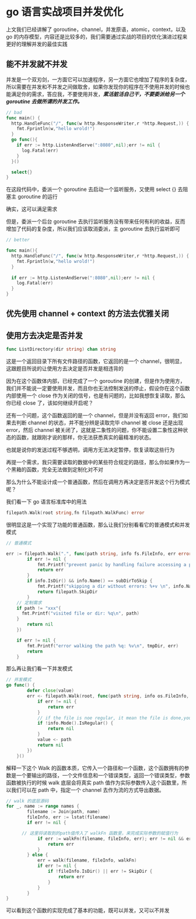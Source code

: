 <!--
 * @Author: shgopher shgopher@gmail.com
 * @Date: 2024-02-26 00:23:06
 * @LastEditors: shgopher shgopher@gmail.com
 * @LastEditTime: 2024-03-02 01:39:11
 * @FilePath: /GOFamily/并发/并发优化/README.md
 * @Description: 
 * 
 * Copyright (c) 2024 by shgopher, All Rights Reserved. 
-->
# go 语言实战项目并发优化
上文我们已经讲解了 goroutine，channel，并发原语，atomic，context，以及 go 的内存模型，内容还是比较多的，我们需要通过实战的项目的优化演进过程来更好的理解并发的最佳实践
## 能不并发就不并发
并发是一个双刃剑，一方面它可以加速程序，另一方面它也增加了程序的复杂度，所以需要在并发和不并发之间做取舍，如果你发现你的程序在不使用并发的时候也能满足你的需求，答应我，不要使用并发，***累活脏活自己干，不要委派给另一个 goroutine 去做所谓的并发工作。***


```go
// bad
func main() {
  http.HandleFunc("/", func(w http.ResponseWriter,r *http.Request,)) {
    fmt.Fprintln(w,"hello wrold!")
  }
  go func(){
    if err := http.ListenAndServe(":8080",nil);err != nil {
      log.Fatal(err)
    }
  }()

  select{}
}
```
在这段代码中，委派一个 goroutine 去启动一个监听服务，又使用 select {} 去阻塞主 goroutine 的运行

确实，这可以满足需求

但是，委派一个后台 goroutine 去执行监听服务没有带来任何有利的收益，反而增加了代码的复杂度，所以我们应该取消委派，主 goroutine 去执行监听即可

```go
// better

func main(){
  http.HandleFunc("/", func(w http.ResponseWriter,r *http.Request,)) {
    fmt.Fprintln(w,"hello wrold!")
  }
  
  if err := http.ListenAndServe(":8080",nil);err != nil {
    log.Fatal(err)
  }
}
```


## 优先使用 channel + context 的方法去优雅关闭

## 使用方去决定是否并发
```go
func ListDirectory(dir string) chan string
```
这是一个返回目录下所有文件路径的函数，它返回的是一个 channel，很明显，这跟题目所说的让使用方去决定是否并发是相违背的

因为在这个函数体内部，已经完成了一个 goroutine 的创建，但是作为使用方，我们并不能说一定要使用并发，而且你也无法控制发送的停止，假设你在这个函数内部使用一个 close 作为关闭的信号，也是有问题的，比如我想恢复读取，那么你已经 close 了，该如何继续开启呢？

还有一个问题，这个函数返回的是一个 channel，但是并没有返回 error，我们如果去判断 channel 的状态，并不能分辨是读取完毕 channel 被 close 还是出现 error，然后 channel 被关闭了，这就是二象性的问题，你不能设置二象性这种状态的函数，就跟刚才说的那样，你无法获悉真实的最精准的状态。

也就是说你的发送过程不够透明，调用方无法决定暂停，恢复读取这些行为

再提一个需求，我只需要读取的数据中的某些符合规定的路径，那么你如果作为一个黑箱的函数，完全无法做到定制化对不对

那么为什么不能设计成一个普通函数，然后在调用方再决定是否并发这个行为模式呢？

我们看一下 go 语言标准库中的用法
```go
filepath.Walk(root string,fn filepath.WalkFunc) error
```
很明显这是一个实现了功能的普通函数，那么让我们分别看看它的普通模式和并发模式
```go
// 普通模式

err := filepath.Walk(".", func(path string, info fs.FileInfo, err error) error {
		if err != nil {
			fmt.Printf("prevent panic by handling failure accessing a path %q: %v\n", path, err)
			return err
		}
		if info.IsDir() && info.Name() == subDirToSkip {
			fmt.Printf("skipping a dir without errors: %+v \n", info.Name()) // 可以看到我们返回的err是不同的err
			return filepath.SkipDir
		}
    // 定制需求
    if path != "xxx"{
      fmt.Printf("visited file or dir: %q\n", path)
    }
		return nil
	})

	if err != nil {
		fmt.Printf("error walking the path %q: %v\n", tmpDir, err)
		return
	}
```
那么再让我们看一下并发模式
```go
// 并发模式
go func() {
		defer close(value)
		err <- filepath.Walk(root, func(path string, info os.FileInfo, err error) error {
			if err != nil {
				return err
			}
			// if the file is noe regular, it mean the file is done,you should return
			if !info.Mode().IsRegular() {
				return nil
			}
			value <- path
			return nil
		})
	}()
```
解释一下这个 Walk 的函数本质，它传入一个路径和一个函数，这个函数拥有的参数是一个要输出的路径，一个文件信息和一个错误类型，返回一个错误类型，参数函数被执行的时候 walk 底层会将真实 path 值作为实际参数传入这个函数里，所以我们可以在 path 中，指定一个 channel 去作为流的方式导出数据。

```go
// walk 的底层源码
for _, name := range names {
		filename := Join(path, name)
		fileInfo, err := lstat(filename)
		if err != nil {

      // 这里将读取到的path值传入了 walkFn 函数里，来完成实际参数的赋值行为
			if err := walkFn(filename, fileInfo, err); err != nil && err != SkipDir {
				return err
			}
		} else {
			err = walk(filename, fileInfo, walkFn)
			if err != nil {
				if !fileInfo.IsDir() || err != SkipDir {
					return err
				}
			}
		}
}
```

可以看到这个函数的实现完成了基本的功能，既可以并发，又可以不并发